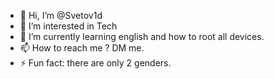 - 👋 Hi, I’m @Svetov1d
- 👀 I’m interested in Tech
- 🌱 I’m currently learning english and how to root all devices.
- 📫 How to reach me ? DM me.
- ⚡ Fun fact: there are only 2 genders.

<!---
Svetov1d/Svetov1d is a ✨ special ✨ repository because its `README.md` (this file) appears on your GitHub profile.
You can click the Preview link to take a look at your changes.
--->
